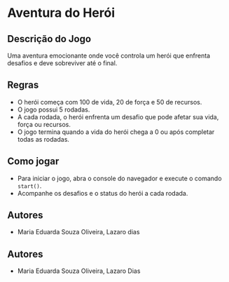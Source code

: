 # Aventura do Herói

## Descrição do Jogo
Uma aventura emocionante onde você controla um herói que enfrenta desafios e deve sobreviver até o final.

## Regras
- O herói começa com 100 de vida, 20 de força e 50 de recursos.
- O jogo possui 5 rodadas.
- A cada rodada, o herói enfrenta um desafio que pode afetar sua vida, força ou recursos.
- O jogo termina quando a vida do herói chega a 0 ou após completar todas as rodadas.

## Como jogar
- Para iniciar o jogo, abra o console do navegador e execute o comando `start()`.
- Acompanhe os desafios e o status do herói a cada rodada.

## Autores
- Maria Eduarda Souza Oliveira, Lazaro dias

## Autores
- Maria Eduarda Souza Oliveira, Lazaro Dias 

